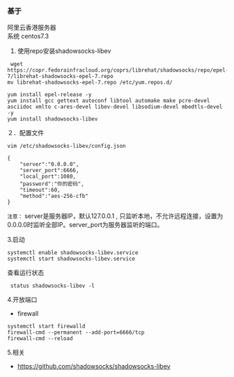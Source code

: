 ### 基于   
阿里云香港服务器  
系统 centos7.3
1. 使用repo安装shadowsocks-libev
```
 wget https://copr.fedorainfracloud.org/coprs/librehat/shadowsocks/repo/epel-7/librehat-shadowsocks-epel-7.repo
mv librehat-shadowsocks-epel-7.repo /etc/yum.repos.d/
```
```
yum install epel-release -y   
yum install gcc gettext autoconf libtool automake make pcre-devel asciidoc xmlto c-ares-devel libev-devel libsodium-devel mbedtls-devel -y    
yum install shadowsocks-libev
```
２．配置文件
```
vim /etc/shadowsocks-libev/config.json
```
```
{
    "server":"0.0.0.0",
    "server_port":6666,
    "local_port":1080,
    "password":"你的密码",
    "timeout":60,
    "method":"aes-256-cfb"
}
```
```注意：```
server是服务器IP，默认127.0.0.1 , 只监听本地，不允许远程连接，设置为0.0.0.0时监听全部IP。server_port为服务器监听的端口。


3.启动       
```
systemctl enable shadowsocks-libev.service
systemctl start shadowsocks-libev.service
```
查看运行状态  
```
 status shadowsocks-libev -l
```  
4.开放端口  
* firewall
```
systemctl start firewalld
firewall-cmd --permanent --add-port=6666/tcp
firewall-cmd --reload  
```

5.相关  
* https://github.com/shadowsocks/shadowsocks-libev